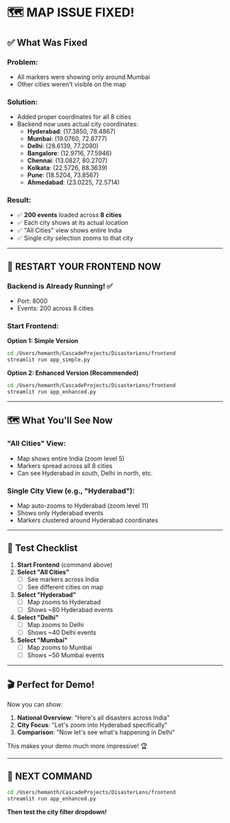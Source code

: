 # 🗺️ MAP ISSUE FIXED!

## ✅ What Was Fixed

### Problem:
- All markers were showing only around Mumbai
- Other cities weren't visible on the map

### Solution:
- Added proper coordinates for all 8 cities
- Backend now uses actual city coordinates:
  - **Hyderabad**: (17.3850, 78.4867)
  - **Mumbai**: (19.0760, 72.8777)
  - **Delhi**: (28.6139, 77.2090)
  - **Bangalore**: (12.9716, 77.5946)
  - **Chennai**: (13.0827, 80.2707)
  - **Kolkata**: (22.5726, 88.3639)
  - **Pune**: (18.5204, 73.8567)
  - **Ahmedabad**: (23.0225, 72.5714)

### Result:
- ✅ **200 events** loaded across **8 cities**
- ✅ Each city shows at its actual location
- ✅ "All Cities" view shows entire India
- ✅ Single city selection zooms to that city

---

## 🚀 RESTART YOUR FRONTEND NOW

### Backend is Already Running! ✅
- Port: 8000
- Events: 200 across 8 cities

### Start Frontend:

**Option 1: Simple Version**
```bash
cd /Users/hemanth/CascadeProjects/DisasterLens/frontend
streamlit run app_simple.py
```

**Option 2: Enhanced Version (Recommended)**
```bash
cd /Users/hemanth/CascadeProjects/DisasterLens/frontend
streamlit run app_enhanced.py
```

---

## 🗺️ What You'll See Now

### "All Cities" View:
- Map shows entire India (zoom level 5)
- Markers spread across all 8 cities
- Can see Hyderabad in south, Delhi in north, etc.

### Single City View (e.g., "Hyderabad"):
- Map auto-zooms to Hyderabad (zoom level 11)
- Shows only Hyderabad events
- Markers clustered around Hyderabad coordinates

---

## 🎯 Test Checklist

1. **Start Frontend** (command above)
2. **Select "All Cities"**
   - [ ] See markers across India
   - [ ] See different cities on map
3. **Select "Hyderabad"**
   - [ ] Map zooms to Hyderabad
   - [ ] Shows ~80 Hyderabad events
4. **Select "Delhi"**
   - [ ] Map zooms to Delhi
   - [ ] Shows ~40 Delhi events
5. **Select "Mumbai"**
   - [ ] Map zooms to Mumbai
   - [ ] Shows ~50 Mumbai events

---

## 🎬 Perfect for Demo!

Now you can show:
1. **National Overview**: "Here's all disasters across India"
2. **City Focus**: "Let's zoom into Hyderabad specifically"
3. **Comparison**: "Now let's see what's happening in Delhi"

This makes your demo much more impressive! 🏆

---

## 🚀 NEXT COMMAND

```bash
cd /Users/hemanth/CascadeProjects/DisasterLens/frontend
streamlit run app_enhanced.py
```

**Then test the city filter dropdown!**
